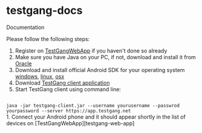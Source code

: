 testgang-docs
=============

Documentation

Please follow the following steps:

1. Register on [TestGangWebApp][testgang-web-app] if you haven't done so already
1. Make sure you have Java on your PC, if not, download and install it from [Oracle][java-download]
1. Download and install official Android SDK for your operating system [windows][sdk-windows], [linux][sdk-linux], [osx][sdk-mac]
1. Download [TestGang client application][testgang-client-download]
1. Start TestGang client using command line:
<code>
java -jar testgang-client.jar --username yourusername --passwrod yourpassword --server https://app.testgang.net
</code>
1. Connect your Android phone and it should appear shortly in the list of devices on [TestGangWebApp][testgang-web-app]

[testgang-web-app]: https://app.testgang.net "testgang web app"
[java-download]: http://www.oracle.com/technetwork/java/javase/downloads/jre7-downloads-1880261.html "java download"
[sdk-windows]: http://dl.google.com/android/installer_r22.3-windows.exe "link to Android SDK windows"
[sdk-linux]: http://dl.google.om/android/android-sdk_r22.3-linux.tgz "link to Android SDK linux"
[sdk-mac]: http://dl.google.com/android/android-sdk_r22.3-macosx.zip "link to Android SDK macos"
[testgang-client-download]: https://drive.google.com/file/d/0B_p5E3vuIafmVVNtTzN3Qk1kZTQ/edit?usp=sharing "testgang client download"
